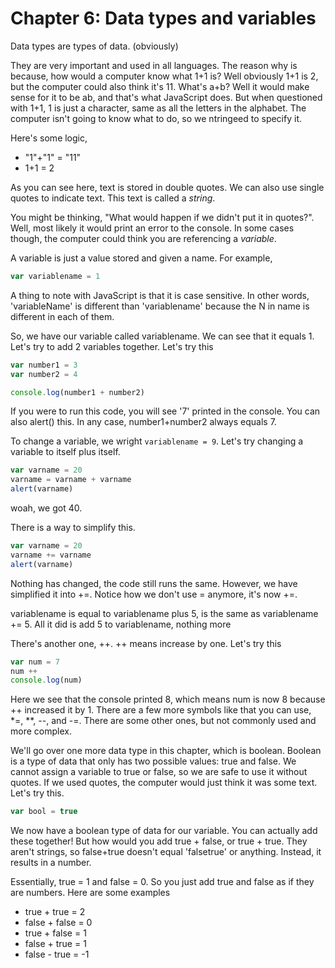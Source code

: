 # Chapter 6: Data types and variables
Data types are types of data. (obviously)

They are very important and used in all languages. The reason why is because, how would a computer know what 1+1 is? Well obviously 1+1 is 2, but the computer could also think it's 11. 
What's a+b? Well it would make sense for it to be ab, and that's what JavaScript does. But when questioned with 1+1, 1 is just a character, same as all the letters in the alphabet. The computer isn't going to know what to do, so we ntringeed to specify it.

Here's some logic,
- "1"+"1" = "11"
- 1+1 = 2

As you can see here, text is stored in double quotes. We can also use single quotes to indicate text. This text is called a *string*.

You might be thinking, "What would happen if we didn't put it in quotes?". Well, most likely it would print an error to the console. In some cases though, the computer could think you are referencing a *variable*.

A variable is just a value stored and given a name. For example,

```js
var variablename = 1
```

A thing to note with JavaScript is that it is case sensitive. In other words, 'variableName' is different than 'variablename' because the N in name is different in each of them.

So, we have our variable called variablename. We can see that it equals 1.
Let's try to add 2 variables together. Let's try this

```js
var number1 = 3
var number2 = 4

console.log(number1 + number2)
```
If you were to run this code, you will see '7' printed in the console. You can also alert() this. In any case, number1+number2 always equals 7.

To change a variable, we wright `variablename = 9`.
Let's try changing a variable to itself plus itself.

```js
var varname = 20
varname = varname + varname
alert(varname)
```
woah, we got 40.

There is a way to simplify this.
```js
var varname = 20
varname += varname
alert(varname)
```
Nothing has changed, the code still runs the same. However, we have simplified it into +=.
Notice how we don't use = anymore, it's now +=.

variablename is equal to variablename plus 5, is the same as
variablename += 5.
All it did is add 5 to variablename, nothing more

There's another one, ++.
++ means increase by one. Let's try this

```js
var num = 7
num ++
console.log(num)
```

Here we see that the console printed 8, which means num is now 8 because ++ increased it by 1.
There are a few more symbols like that you can use, *=, **, --, and -=. There are some other ones, but not commonly used and more complex.

We'll go over one more data type in this chapter, which is boolean.
Boolean is a type of data that only has two possible values: true and false. We cannot assign a variable to true or false, so we are safe to use it without quotes. If we used quotes, the computer would just think it was some text.
Let's try this.

```js
var bool = true
```

We now have a boolean type of data for our variable. You can actually add these together!
But how would you add true + false, or true + true. They aren't strings, so false+true doesn't equal 'falsetrue' or anything. Instead, it results in a number.

Essentially, true = 1 and false = 0. So you just add true and false as if they are numbers. Here are some examples

- true + true = 2
- false + false = 0
- true + false = 1
- false + true = 1
- false - true = -1 